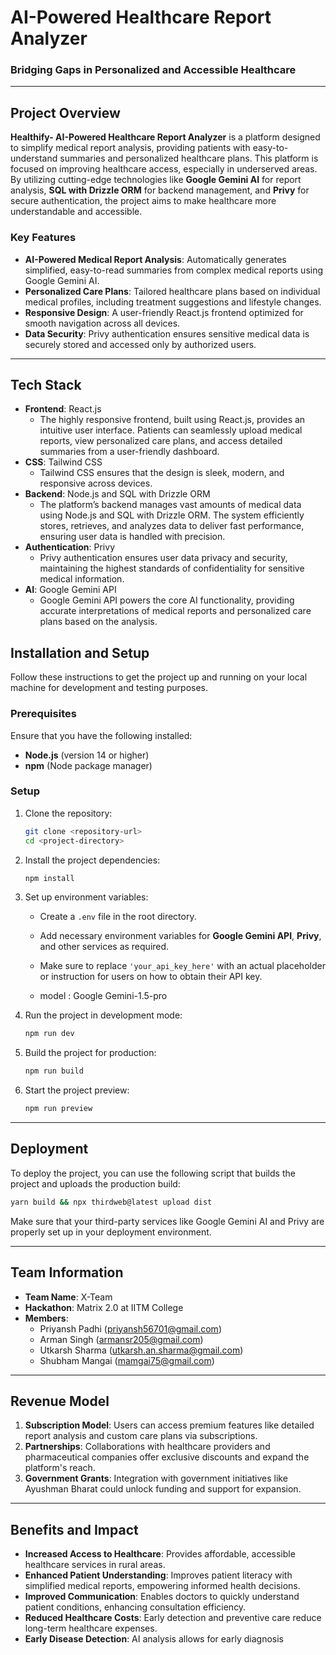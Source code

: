
# AI-Powered Healthcare Report Analyzer

### Bridging Gaps in Personalized and Accessible Healthcare

---

## Project Overview

**Healthify- AI-Powered Healthcare Report Analyzer** is a platform designed to simplify medical report analysis, providing patients with easy-to-understand summaries and personalized healthcare plans. This platform is focused on improving healthcare access, especially in underserved areas. By utilizing cutting-edge technologies like **Google Gemini AI** for report analysis, **SQL with Drizzle ORM** for backend management, and **Privy** for secure authentication, the project aims to make healthcare more understandable and accessible.

### Key Features

- **AI-Powered Medical Report Analysis**: Automatically generates simplified, easy-to-read summaries from complex medical reports using Google Gemini AI.
- **Personalized Care Plans**: Tailored healthcare plans based on individual medical profiles, including treatment suggestions and lifestyle changes.
- **Responsive Design**: A user-friendly React.js frontend optimized for smooth navigation across all devices.
- **Data Security**: Privy authentication ensures sensitive medical data is securely stored and accessed only by authorized users.

---

## Tech Stack
- **Frontend**: React.js
  - The highly responsive frontend, built using React.js, provides an intuitive user interface. Patients can seamlessly upload medical reports, view personalized care plans, and access detailed summaries from a user-friendly dashboard.
- **CSS**: Tailwind CSS
  - Tailwind CSS ensures that the design is sleek, modern, and responsive across devices.
- **Backend**: Node.js and SQL with Drizzle ORM
  - The platform’s backend manages vast amounts of medical data using Node.js and SQL with Drizzle ORM. The system efficiently stores, retrieves, and analyzes data to deliver fast performance, ensuring user data is handled with precision.
- **Authentication**: Privy
  - Privy authentication ensures user data privacy and security, maintaining the highest standards of confidentiality for sensitive medical information.
- **AI**: Google Gemini API
  - Google Gemini API powers the core AI functionality, providing accurate interpretations of medical reports and personalized care plans based on the analysis.


## Installation and Setup

Follow these instructions to get the project up and running on your local machine for development and testing purposes.

### Prerequisites

Ensure that you have the following installed:
- **Node.js** (version 14 or higher)
- **npm** (Node package manager)

### Setup

1. Clone the repository:

   ```bash
   git clone <repository-url>
   cd <project-directory>
   ```

2. Install the project dependencies:

   ```bash
   npm install
   ```

3. Set up environment variables:

   - Create a `.env` file in the root directory.
   - Add necessary environment variables for **Google Gemini API**, **Privy**, and other services as required.
   
   - Make sure to replace `'your_api_key_here'` with an actual placeholder or instruction for users on how to obtain their API key.
   - model : Google Gemini-1.5-pro


4. Run the project in development mode:

   ```bash
   npm run dev
   ```

5. Build the project for production:

   ```bash
   npm run build
   ```

6. Start the project preview:

   ```bash
   npm run preview
   ```

---

## Deployment

To deploy the project, you can use the following script that builds the project and uploads the production build:

```bash
yarn build && npx thirdweb@latest upload dist
```

Make sure that your third-party services like Google Gemini AI and Privy are properly set up in your deployment environment.

---

## Team Information

- **Team Name**: X-Team
- **Hackathon**: Matrix 2.0 at IITM College
- **Members**:
  - Priyansh Padhi (priyansh56701@gmail.com)
  - Arman Singh (armansr205@gmail.com)
  - Utkarsh Sharma (utkarsh.an.sharma@gmail.com)
  - Shubham Mangai (mamgai75@gmail.com)

---

## Revenue Model

1. **Subscription Model**: Users can access premium features like detailed report analysis and custom care plans via subscriptions.
2. **Partnerships**: Collaborations with healthcare providers and pharmaceutical companies offer exclusive discounts and expand the platform's reach.
3. **Government Grants**: Integration with government initiatives like Ayushman Bharat could unlock funding and support for expansion.

---

## Benefits and Impact

- **Increased Access to Healthcare**: Provides affordable, accessible healthcare services in rural areas.
- **Enhanced Patient Understanding**: Improves patient literacy with simplified medical reports, empowering informed health decisions.
- **Improved Communication**: Enables doctors to quickly understand patient conditions, enhancing consultation efficiency.
- **Reduced Healthcare Costs**: Early detection and preventive care reduce long-term healthcare expenses.
- **Early Disease Detection**: AI analysis allows for early diagnosis
